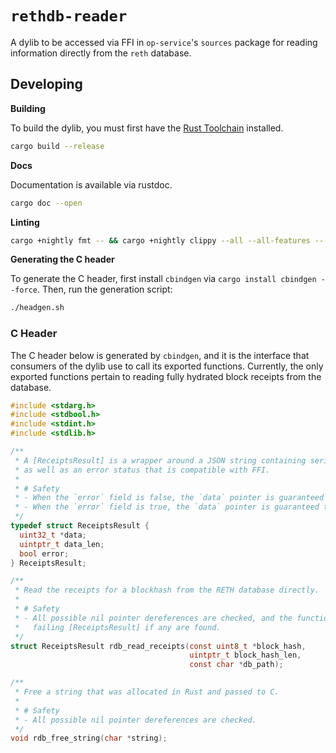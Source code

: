 # `rethdb-reader`

A dylib to be accessed via FFI in `op-service`'s `sources` package for reading information
directly from the `reth` database.

## Developing

**Building**

To build the dylib, you must first have the [Rust Toolchain][rust-toolchain] installed.

```sh
cargo build --release
```

**Docs**

Documentation is available via rustdoc.

```sh
cargo doc --open
```

**Linting**

```sh
cargo +nightly fmt -- && cargo +nightly clippy --all --all-features -- -D warnings
```

**Generating the C header**

To generate the C header, first install `cbindgen` via `cargo install cbindgen --force`. Then, run the generation script:

```sh
./headgen.sh
```

### C Header

The C header below is generated by `cbindgen`, and it is the interface that consumers of the dylib use to call its exported
functions. Currently, the only exported functions pertain to reading fully hydrated block receipts from the database.

```c
#include <stdarg.h>
#include <stdbool.h>
#include <stdint.h>
#include <stdlib.h>

/**
 * A [ReceiptsResult] is a wrapper around a JSON string containing serialized [TransactionReceipt]s
 * as well as an error status that is compatible with FFI.
 *
 * # Safety
 * - When the `error` field is false, the `data` pointer is guaranteed to be valid.
 * - When the `error` field is true, the `data` pointer is guaranteed to be null.
 */
typedef struct ReceiptsResult {
  uint32_t *data;
  uintptr_t data_len;
  bool error;
} ReceiptsResult;

/**
 * Read the receipts for a blockhash from the RETH database directly.
 *
 * # Safety
 * - All possible nil pointer dereferences are checked, and the function will return a
 *   failing [ReceiptsResult] if any are found.
 */
struct ReceiptsResult rdb_read_receipts(const uint8_t *block_hash,
                                        uintptr_t block_hash_len,
                                        const char *db_path);

/**
 * Free a string that was allocated in Rust and passed to C.
 *
 * # Safety
 * - All possible nil pointer dereferences are checked.
 */
void rdb_free_string(char *string);
```

[rust-toolchain]: https://rustup.rs/

